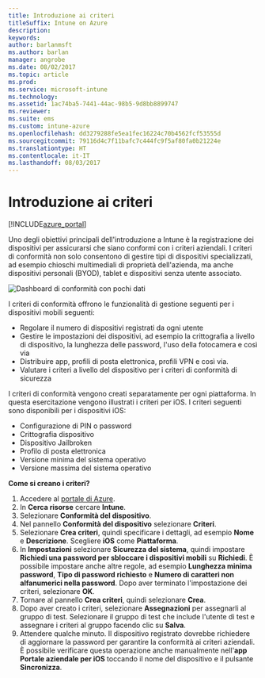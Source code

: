 ```yaml
---
title: Introduzione ai criteri
titleSuffix: Intune on Azure
description: 
keywords: 
author: barlanmsft
ms.author: barlan
manager: angrobe
ms.date: 08/02/2017
ms.topic: article
ms.prod: 
ms.service: microsoft-intune
ms.technology: 
ms.assetid: 1ac74ba5-7441-44ac-98b5-9d8bb8899747
ms.reviewer: 
ms.suite: ems
ms.custom: intune-azure
ms.openlocfilehash: dd3279288fe5ea1fec16224c70b4562fcf53555d
ms.sourcegitcommit: 79116d4c7f11bafc7c444fc9f5af80fa0b21224e
ms.translationtype: HT
ms.contentlocale: it-IT
ms.lasthandoff: 08/03/2017
---
```

# <a name="getting-started-with-policies"></a>Introduzione ai criteri

[!INCLUDE[azure_portal](./includes/azure_portal.md)]

Uno degli obiettivi principali dell'introduzione a Intune è la registrazione dei dispositivi per assicurarsi che siano conformi con i criteri aziendali. I criteri di conformità non solo consentono di gestire tipi di dispositivi specializzati, ad esempio chioschi multimediali di proprietà dell'azienda, ma anche dispositivi personali (BYOD), tablet e dispositivi senza utente associato.

![Dashboard di conformità con pochi dati](/intune/media/generic-compliance-dashboard.png)

I criteri di conformità offrono le funzionalità di gestione seguenti per i dispositivi mobili seguenti:

* Regolare il numero di dispositivi registrati da ogni utente
* Gestire le impostazioni dei dispositivi, ad esempio la crittografia a livello di dispositivo, la lunghezza delle password, l'uso della fotocamera e così via
* Distribuire app, profili di posta elettronica, profili VPN e così via.
* Valutare i criteri a livello del dispositivo per i criteri di conformità di sicurezza

I criteri di conformità vengono creati separatamente per ogni piattaforma. In questa esercitazione vengono illustrati i criteri per iOS. I criteri seguenti sono disponibili per i dispositivi iOS:

* Configurazione di PIN o password
* Crittografia dispositivo
* Dispositivo Jailbroken
* Profilo di posta elettronica
* Versione minima del sistema operativo
* Versione massima del sistema operativo

__Come si creano i criteri?__

1. Accedere al [portale di Azure](https://portal.azure.com).
2. In **Cerca risorse** cercare **Intune**.
3. Selezionare **Conformità del dispositivo**.
4. Nel pannello **Conformità del dispositivo** selezionare **Criteri**.
5. Selezionare **Crea criteri**, quindi specificare i dettagli, ad esempio **Nome** e **Descrizione**. Scegliere **iOS** come **Piattaforma**.
6. In **Impostazioni** selezionare **Sicurezza del sistema**, quindi impostare **Richiedi una password per sbloccare i dispositivi mobili** su **Richiedi**. È possibile impostare anche altre regole, ad esempio **Lunghezza minima password**, **Tipo di password richiesto** e **Numero di caratteri non alfanumerici nella password**. Dopo aver terminato l'impostazione dei criteri, selezionare **OK**.
7. Tornare al pannello **Crea criteri**, quindi selezionare **Crea**.
8. Dopo aver creato i criteri, selezionare **Assegnazioni** per assegnarli al gruppo di test. Selezionare il gruppo di test che include l'utente di test e assegnare i criteri al gruppo facendo clic su **Salva**.
9. Attendere qualche minuto. Il dispositivo registrato dovrebbe richiedere di aggiornare la password per garantire la conformità ai criteri aziendali. È possibile verificare questa operazione anche manualmente nell'**app Portale aziendale per iOS** toccando il nome del dispositivo e il pulsante **Sincronizza**.
